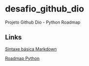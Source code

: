 # desafio_github_dio
Projeto Github Dio - Python Roadmap

## Links
[Sintaxe básica Markdown](https://www.markdownguide.org/basic-syntax)

[Roadmap Python](https://medium.com/analytics-vidhya/python-roadmap-to-follow-in-2021-1f49715468ca)
